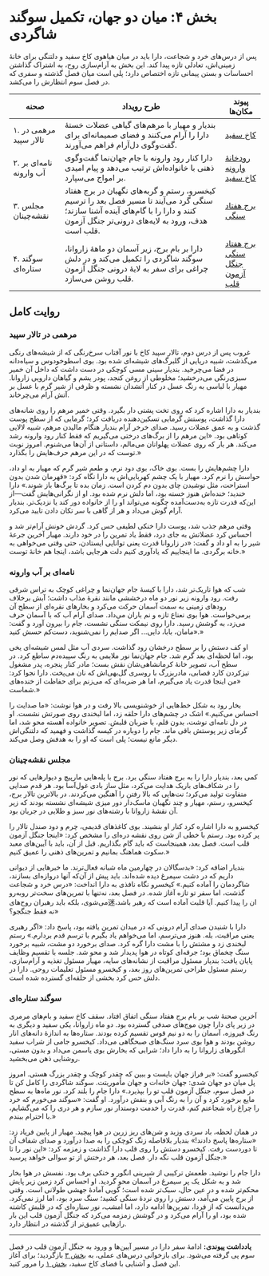 # بخش ۴: میان دو جهان، تکمیل سوگند شاگردی

پس از درس‌های خرد و شجاعت، دارا باید در میان هیاهوی کاخ سفید و دلتنگی برای خانهٔ زمینی‌اش، تعادلی تازه پیدا کند. این بخش به آرام‌سازی روح، به اشتراک گذاشتن احساسات و بستن پیمانی تازه اختصاص دارد؛ پلی است میان فصل گذشته و سفری که در فصل سوم انتظارش را می‌کشد.

| صحنه | طرح رویداد | پیوند مکان‌ها |
| --- | --- | --- |
| ۱. مرهمی در تالار سپید | بندیار و مهیار با مرهم‌های گیاهی عضلات خستهٔ دارا را آرام می‌کنند و فضای صمیمانه‌ای برای گفت‌وگوی دل‌آرام فراهم می‌آورند. | [کاخ سفید](../../../Locations/%DA%A9%D8%A7%D8%AE%20%D8%B3%D9%81%DB%8C%D8%AF.md) |
| ۲. نامه‌ای بر آب وارونه | دارا کنار رود وارونه با جام جهان‌نما گفت‌وگوی ذهنی با خانواده‌اش ترتیب می‌دهد و پیام امیدی بر امواج می‌سپارد. | [رودخانهٔ وارونه](../../../Locations/%D8%B1%D9%88%D8%AF%D8%AE%D8%A7%D9%86%D9%87%D9%94%20%D9%88%D8%A7%D8%B1%D9%88%D9%86%D9%87.md)<br>[کاخ سفید](../../../Locations/%DA%A9%D8%A7%D8%AE%20%D8%B3%D9%81%DB%8C%D8%AF.md) |
| ۳. مجلس نقشه‌چینان | کیخسرو، رستم و گربه‌های نگهبان در برج هفتاد سنگی گرد می‌آیند تا مسیر فصل بعد را ترسیم کنند و دارا را با گام‌های آینده آشنا سازند؛ هدف، ورود به لایه‌های درونی‌تر جنگل آزمون قلب است. | [برج هفتاد سنگی](../../../Locations/%D8%A8%D8%B1%D8%AC%20%D9%87%D9%81%D8%AA%D8%A7%D8%AF%20%D8%B3%D9%86%DA%AF%DB%8C.md) |
| ۴. سوگند ستاره‌ای | دارا بر بام برج، زیر آسمان دو ماههٔ زاروانا، سوگند شاگردی را تکمیل می‌کند و در دلش چراغی برای سفر به لایهٔ درونی جنگل آزمون قلب روشن می‌سازد. | [برج هفتاد سنگی](../../../Locations/%D8%A8%D8%B1%D8%AC%20%D9%87%D9%81%D8%AA%D8%A7%D8%AF%20%D8%B3%D9%86%DA%AF%DB%8C.md)<br>[جنگل آزمون قلب](../../../Locations/%D8%AC%D9%86%DA%AF%D9%84%20%D8%A2%D8%B2%D9%85%D9%88%D9%86%20%D9%82%D9%84%D8%A8.md) |

## روایت کامل

### مرهمی در تالار سپید
غروب پس از درس دوم، تالار سپید کاخ با نور آفتاب سرخ‌رنگی که از شیشه‌های رنگی می‌گذشت، شبیه دریایی از گلبرگ‌های شیشه‌ای شده بود. بوی اسطوخودوس و سیاه‌دانه در فضا می‌چرخید. بندیار سینی مسی کوچکی در دست داشت که داخل آن خمیر سبزی‌رنگی می‌درخشید؛ مخلوطی از روغن کنجد، پودر یشم و گیاهان دارویی زاروانا. مهیار با لباسی به رنگ عسل در کنار آتشدان نشسته و ظرفی از شیر گرم با عسل بر آتش آرام می‌چرخاند.

بندیار به دارا اشاره کرد که روی تخت پشتی دار بگیرد. وقتی خمیر مرهم را روی شانه‌های دارا گذاشت، پوستش گرمایی تسکین‌دهنده دریافت کرد؛ گرمایی که از سطح پوست گذشت و به عمق عضلات رسید. صدای خرخر آرام بندیار هنگام مالیدن مرهم، شبیه لالایی کوتاهی بود. «این مرهم را از برگ‌های درختی می‌گیریم که فقط کنار رود وارونه رشد می‌کند. هر بار که روی عضلات پهلوانان می‌مالم، داستانی از آن‌ها می‌شنوم. امروز نوبت توست که در این مرهم حرف‌هایش را بگذارد.»

دارا چشم‌هایش را بست. بوی خاک، بوی دود نرم، و طعم شیر گرم که مهیار به او داد، حواسش را نرم کرد. مهیار با یک چشم کهربایی‌اش به دارا نگاه کرد: «قهرمان شدن بدون استراحت، مثل نوشیدن چای بدون دم کردن است. زمان بده تا برگ‌ها باز شوند.» دارا خندید؛ خنده‌اش هنوز خسته بود، اما دلش نرم شده بود. او از نگرانی‌هایش گفت—از این‌که قدرت تازه به‌دست‌آمده چگونه می‌تواند او را از خانواده دور کند یا نزدیک‌تر. بندیار آرام گوش می‌داد و هر از گاهی با سر تکان دادن تایید می‌کرد.

وقتی مرهم جذب شد، پوست دارا خنکی لطیفی حس کرد. گردش خونش آرام‌تر شد و احساس کرد عضلاتش به جای درد، فقط یاد تمرین را در خود دارند. مهیار آخرین جرعهٔ شیر را به او داد و گفت: «در زاروانا قدرت یعنی توانایی ایستادن، حتی وقتی می‌خواهی به خانه برگردی. ما اینجاییم که یادآوری کنیم دلت هرجایی باشد، اینجا هم خانهٔ توست.»

### نامه‌ای بر آب وارونه
شب که هوا تاریک‌تر شد، دارا با کیسهٔ جام جهان‌نما و چراغی کوچک به تراس شرقی رفت. رود وارونه زیر نور دو ماه درخششی مانند نقرهٔ مذاب داشت؛ آبش برخلاف رودهای زمینی به سمت آسمان حرکت می‌کرد و بخارهای نقره‌ای از سطح آن برمی‌خواست. هوا بوی نعناع تازه و نم باران می‌داد. صدای آرام آب که با آسمان حرف می‌زد، به گوشش رسید. دارا روی نیمکت سنگی نشست، جام را بیرون آورد و گفت: «مامان، بابا، دایی... اگر صدایم را نمی‌شنوید، دست‌کم حسش کنید.»

او کف دستش را بر سطح درخشان رود گذاشت. سردی آب مثل لمس شیشه‌ای یخی بود، اما لحظه‌ای بعد گرم شد. جام جهان‌نما نور ملایمی به رنگ سپیده‌دم ساطع کرد. در سطح آب، تصویر خانهٔ کرمانشاهی‌شان نقش بست؛ مادر کنار پنجره، پدر مشغول تیزکردن کارد قصابی، مادربزرگ با روسری گل‌بهی‌اش که نان می‌پخت. دارا نجوا کرد: «من اینجا قدرت یاد می‌گیرم، اما هر ضربه‌ای که می‌زنم برای حفاظت از خنده‌های شماست.»

بخار رود به شکل خط‌هایی از خوشنویسی بالا رفت و در هوا نوشت: «ما صدایت را احساس می‌کنیم.» اشک در چشم‌های دارا حلقه زد، اما لبخندی روی صورتش نشست. او در دل نامه‌ای نوشت، بدون قلم، با ضربان قلبش. تصویر خانواده آهسته محو شد، اما گرمای زیر پوستش باقی ماند. جام را دوباره در کیسه گذاشت و فهمید که دلتنگی‌اش دیگر مانع نیست؛ پلی است که او را به هدفش وصل می‌کند.

### مجلس نقشه‌چینان
کمی بعد، بندیار دارا را به برج هفتاد سنگی برد. برج با پله‌هایی مارپیچ و دیوارهایی که نور را در شکاف‌های باریک هدایت می‌کرد، مثل ساز بادی غول‌آسا بود. هر قدم صدایی متفاوت تولید می‌کرد؛ نت‌هایی که بالا رفتن را آهنگین می‌کردند. در بالاترین تالار برج، کیخسرو، رستم، مهیار و چند نگهبان ماسک‌دار دور میزی شیشه‌ای نشسته بودند که زیر آن نقشهٔ زاروانا با رشته‌های نور سبز و طلایی در جریان بود.

کیخسرو به دارا اشاره کرد کنار او بنشیند. بوی کاغذهای قدیمی، چرم و دود صندل تالار را پر کرده بود. رستم با خطی از شن روی نقشه دره‌ای را مشخص کرد: «اینجا جنگل آزمون قلب است. فصل بعد، همینجاست که باید گام بگذاریم. قبل از آن، باید با آیین‌های معبد سکوت هماهنگ بمانیم و تمرین‌های ذهنی را عمیق کنیم.»

بندیار اضافه کرد: «بدسگالان در چهارمین ماه شبانه فعال‌ترند. ما خبرهایی از دیوانی داریم که در دشت سیمرغ دیده شده‌اند. باید پیش از آن‌که آنها دروازه‌ای بسازند، شاگردمان را آماده کنیم.» کیخسرو نگاه نافذی به دارا انداخت: «درس خرد و شجاعت گذشت، اما سفر تو تازه آغاز شده. در فصل بعد، نه‌تنها با تمرین‌های سخت‌تر روبه‌رو می‌شوی، بلکه باید رهبران روح‌های迷ان را پیدا کنیم. آیا قلبت آماده است که رهبر باشد، نه فقط جنگجو؟»

دارا با شنیدن صدای آرام درونی که در میدان تمرین یافته بود، پاسخ داد: «اگر رهبری یعنی مراقبت، بله. هنوز می‌ترسم، اما می‌خواهم یاد بگیرم با ترسم قدم بردارم.» رستم لبخندی زد و مشتش را با مشت دارا گره کرد. صدای برخورد دو مشت، شبیه برخورد سنگ چخماق بود؛ جرقه‌ای کوتاه در هوا پدیدار شد و محو شد. جلسه با تقسیم وظایف پایان یافت: بندیار مسئول مراقبت از نشانه‌های سایه، مهیار مسئول تغذیه و آرام‌سازی، رستم مسئول طراحی تمرین‌های روز بعد، و کیخسرو مسئول تعلیمات روحی. دارا در دلش حس کرد بخشی از حلقه‌ای گسترده شده است.

### سوگند ستاره‌ای
آخرین صحنهٔ شب بر بام برج هفتاد سنگی اتفاق افتاد. سقف کاخ سفید و بام‌های مرمری در زیر پای دارا چون موج‌های صدفی گسترده بود. دو ماه زاروانا، یکی سفید و دیگری به رنگ فیروزه، آسمان را به دو نیم قوس تقسیم کرده بودند. ستاره‌ها به اندازهٔ دانه‌های انار روشن بودند و هوا بوی سرد سنگ‌های صبحگاهی می‌داد. کیخسرو جامی از شراب سفید انگورهای زاروانا را به دارا داد؛ شرابی که بخارش بوی یاسمن می‌داد و بدون مستی، روشنایی ذهن می‌بخشید.

کیخسرو گفت: «بر فراز جهان بایست و ببین که چقدر کوچک و چقدر بزرگ هستی. امروز پل میان دو جهان شدی: جهان خانه‌ات و جهان مأموریتت. سوگند شاگردی را کامل کن تا در فصل سوم، جنگل آزمون قلب تو را بپذیرد.» دارا جام را بلند کرد. نور ماه‌ها به سطح مایع برخورد کرد و آن را به رنگ آبی و بنفش درآورد. او گفت: «سوگند می‌خورم که خرد را چراغ راه شجاعتم کنم، قدرت را خدمت دوستدار نور سازم و هر دری را که می‌گشایم، با احترام ببندم.»

در همان لحظه، باد سردی وزید و شن‌های ریز زرین در هوا پیچید. مهیار از پایین فریاد زد: «ستاره‌ها پاسخ دادند!» بندیار بلافاصله زنگ کوچکی را به صدا درآورد و صدای شفاف آن تا دوردست رفت. کیخسرو دستش را روی قلب دارا گذاشت و زمزمه کرد: «این نور را تا جنگل آزمون قلب نگه دار. فصل بعد، هر درختش از تو سوالی خواهد پرسید.»

دارا جام را نوشید. طعمش ترکیبی از شیرینی انگور و خنکی برف بود. نفسش در هوا بخار شد و به شکل یک پر سیمرغ در آسمان محو گردید. او احساس کرد زمین زیر پایش محکم‌تر شده و در عین حال، سبک‌تر شده است؛ گویی آمادهٔ جهشی طولانی است. وقتی از برج پایین می‌آمد، دستش را روی نردهٔ سنگی کشید؛ سنگ سرد بود، اما لرز نمی‌کرد. می‌دانست که از فردا، تمرین‌ها ادامه دارد، اما امشب، نور ستاره‌ای که در قلبش کاشته شده بود، او را آرام می‌کرد و در گوشش زمزمه می‌کرد که جنگل آزمون قلب این بار رازهایی عمیق‌تر از گذشته در انتظار دارد.

---
**یادداشت پیوندی:** ادامهٔ سفر دارا در مسیر آیین‌ها و ورود به جنگل آزمون قلب در فصل سوم پی گرفته می‌شود. برای بازخوانی درس‌های عملی، به [بخش ۳](../Section%2003/INDEX.md) بازگردید؛ برای آغاز این فصل و آشنایی با فضای کاخ سفید، [بخش ۱](../Section%2001/INDEX.md) را مرور کنید.
